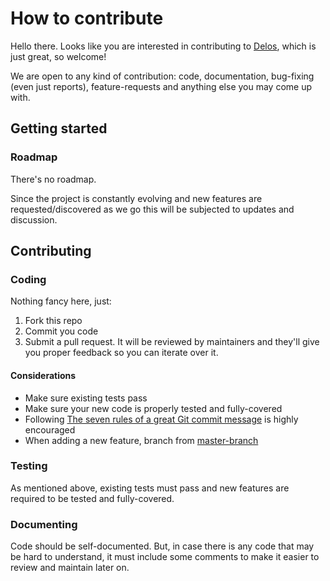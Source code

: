 # How to contribute

Hello there. Looks like you are interested in contributing to [Delos](<https://github.com/tekamolo/Delos>), which is just great, so welcome!
  
We are open to any kind of contribution: code, documentation, bug-fixing (even just reports), feature-requests and anything else you may come up with.

## Getting started

### Roadmap

There's no roadmap.

Since the project is constantly evolving and new features are requested/discovered as we go this will be subjected to updates and discussion.

## Contributing

### Coding

Nothing fancy here, just:

1. Fork this repo
1. Commit you code
1. Submit a pull request. It will be reviewed by maintainers and they'll give you proper feedback so you can iterate over it.

#### Considerations
- Make sure existing tests pass
- Make sure your new code is properly tested and fully-covered
- Following [The seven rules of a great Git commit message](https://chris.beams.io/posts/git-commit/#seven-rules) is highly encouraged
- When adding a new feature, branch from [master-branch](<project-master-branch>)

### Testing

As mentioned above, existing tests must pass and new features are required to be tested and fully-covered.

### Documenting

Code should be self-documented. But, in case there is any code that may be hard to understand, it must include some comments to make it easier to review and maintain later on.